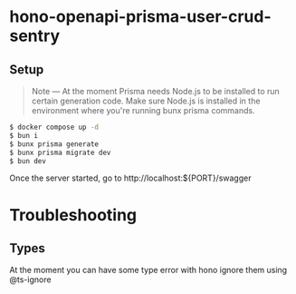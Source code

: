 # hono-openapi-prisma-user-crud-sentry

## Setup

> Note — At the moment Prisma needs Node.js to be installed to run certain generation code. Make sure Node.js is installed in the environment where you're running bunx prisma commands.

```bash
$ docker compose up -d
$ bun i
$ bunx prisma generate
$ bunx prisma migrate dev
$ bun dev
```

Once the server started, go to http://localhost:${PORT}/swagger

# Troubleshooting

## Types

At the moment you can have some type error with hono ignore them using
@ts-ignore
